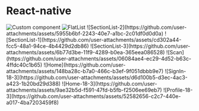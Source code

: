 # React-native
<img src="D:\React-native\images\exercise.jpg" alt="Custom component" />
<img src="D:\React-native\images\exercise2.jpg" alt="FlatList" />
![SectionList-2](https://github.com/user-attachments/assets/5955b6bf-2243-40e7-a1bc-2c01df0d0d0a)
![SectionList-1](https://github.com/user-attachments/assets/cd302a44-fcc5-48a1-94ce-4b4429d2db86)
![SectionList-3](https://github.com/user-attachments/assets/6b77d3be-11f9-4289-b0ea-365eea086528)
![Scan](https://github.com/user-attachments/assets/06084ae4-ec29-4d52-b63c-4ffdc40c1b65)
![Home](https://github.com/user-attachments/assets/148ba28c-b7a0-466c-b3ef-9f051dbbb9e7)
![SignIn-18-3](https://github.com/user-attachments/assets/d6d100b5-d3ec-4ac3-a423-1b20bd29d388)
![Home-18-3](https://github.com/user-attachments/assets/9ae32b5d-f591-47fd-b5fb-f2506ee69eb7)
![Profile-18-3](https://github.com/user-attachments/assets/52582656-c2c7-440e-a017-4ba7203459f8)
